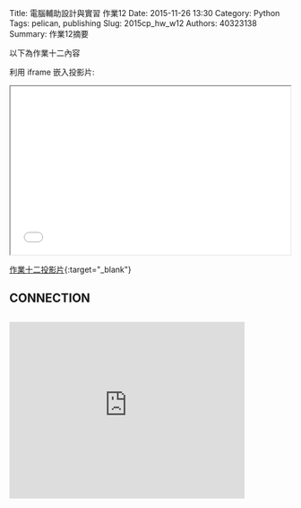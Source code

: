 Title: 電腦輔助設計與實習 作業12
Date: 2015-11-26 13:30
Category: Python
Tags: pelican, publishing
Slug: 2015cp_hw_w12
Authors: 40323138
Summary: 作業12摘要

以下為作業十二內容

利用 iframe 嵌入投影片:

<iframe src="simplest11.html" width="500" height="300"></iframe>

[作業十二投影片](simplest11.html){:target="_blank"}

 <h2>CONNECTION  <h2>

<script src="https://embed.github.com/view/3d/40323150/2015cadp/gh-pages/images/3prt05.stl"></script>

<iframe width="420" height="315" src="https://www.youtube.com/embed/B7gJPpKl6T4" frameborder="0" allowfullscreen></iframe>
